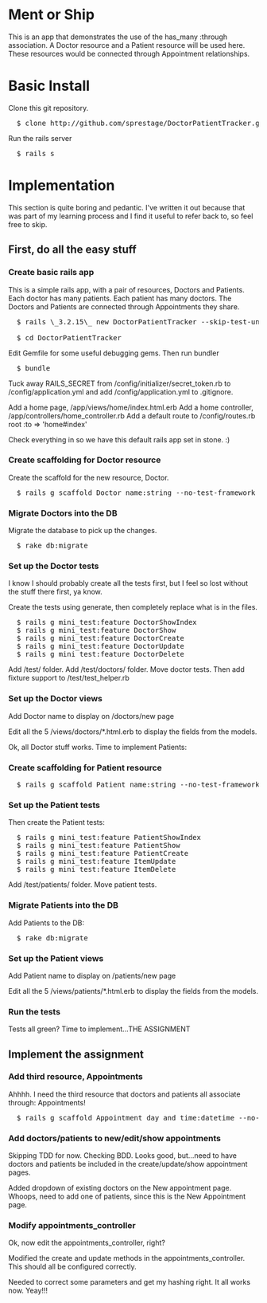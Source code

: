 Ment or Ship
=======

This is an app that demonstrates the use of the has_many :through association.  A Doctor resource and a Patient resource will be used here.  These resources would be connected through Appointment relationships.


Basic Install
=======
Clone this git repository.
<pre>
  $ clone http://github.com/sprestage/DoctorPatientTracker.git
</pre>

Run the rails server
<pre>
  $ rails s
</pre>


Implementation
=======
This section is quite boring and pedantic.  I've written it out because
that was part of my learning process and I find it useful to refer back
to, so feel free to skip.

## First, do all the easy stuff
### Create basic rails app
This is a simple rails app, with a pair of resources, Doctors and Patients.
Each doctor has many patients.  Each patient has many doctors.  The Doctors
and Patients are connected through Appointments they share.
<pre>
  $ rails \_3.2.15\_ new DoctorPatientTracker --skip-test-unit

  $ cd DoctorPatientTracker
</pre>

Edit Gemfile for some useful debugging gems.  Then run bundler
<pre>
  $ bundle
</pre>

Tuck away RAILS_SECRET from /config/initializer/secret_token.rb to /config/application.yml and add /config/application.yml to .gitignore.

Add a home page, /app/views/home/index.html.erb
Add a home controller, /app/controllers/home_controller.rb
Add a default route to /config/routes.rb
  root :to => 'home#index'

Check everything in so we have this default rails app set in stone.  :)

### Create scaffolding for Doctor resource
Create the scaffold for the new resource, Doctor.
<pre>
  $ rails g scaffold Doctor name:string --no-test-framework --no-assets --no-stylesheets --no-scss
</pre>

### Migrate Doctors into the DB
Migrate the database to pick up the changes.
<pre>
  $ rake db:migrate
</pre>

### Set up the Doctor tests
I know I should probably create all the tests first, but I feel so lost
without the stuff there first, ya know.

Create the tests using generate, then completely replace what is in the files.
<pre>
  $ rails g mini_test:feature DoctorShowIndex
  $ rails g mini_test:feature DoctorShow
  $ rails g mini_test:feature DoctorCreate
  $ rails g mini_test:feature DoctorUpdate
  $ rails g mini_test:feature DoctorDelete
</pre>

Add /test/ folder.  Add /test/doctors/ folder.  Move doctor tests. Then
add fixture support to /test/test_helper.rb

### Set up the Doctor views
Add Doctor name to display on /doctors/new page

Edit all the 5 /views/doctors/*.html.erb to display the fields from the
models.

Ok, all Doctor stuff works. Time to implement Patients:

### Create scaffolding for Patient resource
<pre>
  $ rails g scaffold Patient name:string --no-test-framework --no-assets --no-stylesheets --no-scss
</pre>

### Set up the Patient tests
Then create the Patient tests:
<pre>
  $ rails g mini_test:feature PatientShowIndex
  $ rails g mini_test:feature PatientShow
  $ rails g mini_test:feature PatientCreate
  $ rails g mini_test:feature ItemUpdate
  $ rails g mini_test:feature ItemDelete
</pre>

Add /test/patients/ folder.  Move patient tests.

### Migrate Patients into the DB
Add Patients to the DB:
<pre>
  $ rake db:migrate
</pre>

### Set up the Patient views
Add Patient name to display on /patients/new page

Edit all the 5 /views/patients/*.html.erb to display the fields from the
models.

### Run the tests
Tests all green?  Time to implement...THE ASSIGNMENT


## Implement the assignment
### Add third resource, Appointments
Ahhhh.  I need the third resource that doctors and patients all associate through: Appointments!
<pre>
  $ rails g scaffold Appointment day_and_time:datetime --no-test-framework --no-assets --no-stylesheets --no-scss
</pre>

### Add doctors/patients to new/edit/show appointments
Skipping TDD for now.  Checking BDD.  Looks good, but...need to have
doctors and patients be included in the create/update/show
appointment pages.

Added dropdown of existing doctors on the New appointment page.  Whoops,
need to add one of patients, since this is the New Appointment page.

### Modify appointments_controller
Ok, now edit the appointments_controller, right?

Modified the create and update methods in the appointments_controller.
This should all be configured correctly.

Needed to correct some parameters and get my hashing right.  It all
works now.  Yeay!!!
